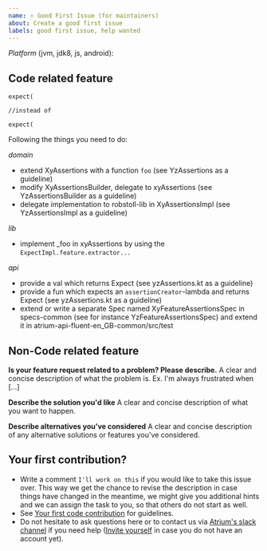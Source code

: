 ```yaml
---
name: ⭐ Good First Issue (for maintainers)
about: Create a good first issue
labels: good first issue, help wanted
---
```

*Platform* (jvm, jdk8, js, android): 

## Code related feature
```
expect(

//instead of

expect(
```

Following the things you need to do:

*domain*
- extend XyAssertions with a function `foo` (see YzAssertions as a guideline)
- modify XyAssertionsBuilder, delegate to xyAssertions (see YzAssertionsBuilder as a guideline)
- delegate implementation to robstoll-lib in XyAssertionsImpl (see YzAssertionsImpl as a guideline)


*lib*
- implement _foo in xyAssertions by using the `ExpectImpl.feature.extractor...`

*api*
- provide a val which returns Expect<T> (see yzAssertions.kt as a guideline)
- provide a fun which expects an `assertionCreator`-lambda and returns Expect<AB> (see yzAssertions.kt as a guideline)
- extend or write a separate Spec named XyFeatureAssertionsSpec in specs-common (see for instance YzFeatureAssertionsSpec) and extend it in atrium-api-fluent-en_GB-common/src/test

## Non-Code related feature
**Is your feature request related to a problem? Please describe.**
A clear and concise description of what the problem is. Ex. I'm always frustrated when [...]

**Describe the solution you'd like**
A clear and concise description of what you want to happen.

**Describe alternatives you've considered**
A clear and concise description of any alternative solutions or features you've considered.

## Your first contribution?
- Write a comment `I'll work on this` if you would like to take this issue over. 
  This way we get the chance to revise the description in case things have changed in the meantime,
  we might give you additional hints and we can assign the task to you, so that others do not start as well.
- See [Your first code contribution](https://github.com/robstoll/atrium/blob/master/.github/CONTRIBUTING.md#your-first-code-contribution) for guidelines.  
- Do not hesitate to ask questions here or to contact us via [Atrium's slack channel](https://kotlinlang.slack.com/team/U3DE1TXKP) if you need help
  ([Invite yourself](https://slack.kotlinlang.org/) in case you do not have an account yet).

